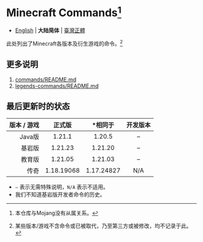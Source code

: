 # Minecraft Commands[^1]
* [English](README.md) | **大陆简体** | [臺灣正體](README-tw.md)

此处列出了Minecraft各版本及衍生游戏的命令。[^2]

## 更多说明
1. [commands/README.md](commands/README.md)
2. [legends-commands/README.md](legends-commands/README.md)

## 最后更新时的状态
| 版本 / 游戏 |    正式版     |    *相同于    | 开发版本 |
|--------:|:----------:|:----------:|:----:|
|   Java版 |   1.21.1   |   1.20.5   |  –   |
|     基岩版 |  1.21.23   |  1.21.20   |  –   |
|     教育版 |  1.21.05   |  1.21.03   |  –   |
|      传奇 | 1.18.19068 | 1.17.24827 | N/A  |
* `–` 表示无需特殊说明，`N/A` 表示不适用。
* 我们不知道基岩版开发者命令的历史。

[^1]: 本仓库与Mojang没有从属关系。
[^2]: 某些版本/游戏不含命令或已被取代，乃至第三方或被修改，均不记录于此。
